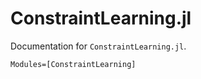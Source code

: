 # ConstraintLearning.jl

Documentation for `ConstraintLearning.jl`.

```@autodocs
Modules=[ConstraintLearning]
```
